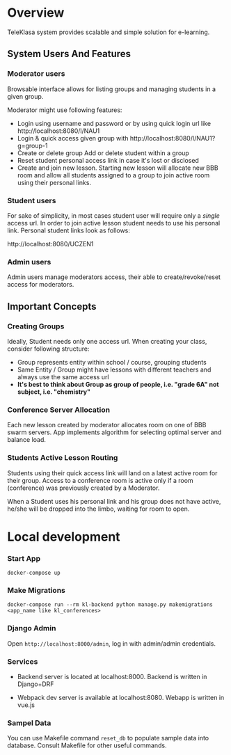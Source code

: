 # Overview

TeleKlasa system provides scalable and simple solution for e-learning.

## System Users And Features

### Moderator users

Browsable interface allows for listing groups and managing students in a given group.

Moderator might use following features:
- Login using username and password or by using quick login url like http://localhost:8080/l/NAU1
- Login & quick access given group with http://localhost:8080/l/NAU1?g=group-1
- Create or delete group
  Add or delete student within a group
- Reset student personal access link in case it's lost or disclosed
- Create and join new lesson. Starting new lesson will allocate new BBB room and allow all students assigned 
to a group to join active room using their personal links. 


### Student users

For sake of simplicity, in most cases student user will require only a *single* access url.
In order to join active lesson student needs to use his personal link.
Personal student links look as follows:

http://localhost:8080/UCZEN1

### Admin users

Admin users manage moderators access, their able to create/revoke/reset access for moderators.


## Important Concepts

### Creating Groups

Ideally, Student needs only one access url. When creating your class, consider following structure:
- Group represents entity within school / course, grouping students
- Same Entity / Group might have lessons with different teachers and always use the same access url
- **It's best to think about Group as group of people, i.e. "grade 6A" not subject, i.e. "chemistry"**


### Conference Server Allocation

Each new lesson created by moderator allocates room on one of BBB swarm servers.
App implements algorithm for selecting optimal server and balance load.

### Students Active Lesson Routing

Students using their quick access link will land on a latest active room for their group.
Access to a conference room is active only if a room (conference) was previously created by a Moderator.

When a Student uses his personal link and his group does not have active, he/she will be dropped into the limbo, waiting for room to open.


# Local development

### Start App
`docker-compose up`

### Make Migrations
`docker-compose run --rm kl-backend python manage.py makemigrations <app_name like kl_conferences>`

### Django Admin
Open `http://localhost:8000/admin`, log in with admin/admin credentials.

### Services

- Backend server is located at localhost:8000.
Backend is written in Django+DRF

- Webpack dev server is available at localhost:8080.
Webapp is written in vue.js 


### Sampel Data
You can use Makefile command ```reset_db``` to populate sample data into database. Consult Makefile for other useful commands.

